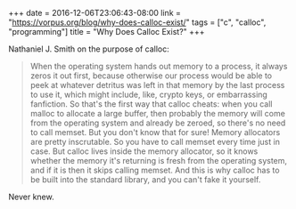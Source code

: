 +++
date = 2016-12-06T23:06:43-08:00
link = "https://vorpus.org/blog/why-does-calloc-exist/"
tags = ["c", "calloc", "programming"]
title = "Why Does Calloc Exist?"
+++

Nathaniel J. Smith on the purpose of calloc:

>When the operating system hands out memory to a process, it always zeros it out first, because otherwise our process would be able to peek at whatever detritus was left in that memory by the last process to use it, which might include, like, crypto keys, or embarrassing fanfiction. So that's the first way that calloc cheats: when you call malloc to allocate a large buffer, then probably the memory will come from the operating system and already be zeroed, so there's no need to call memset. But you don't know that for sure! Memory allocators are pretty inscrutable. So you have to call memset every time just in case. But calloc lives inside the memory allocator, so it knows whether the memory it's returning is fresh from the operating system, and if it is then it skips calling memset. And this is why calloc has to be built into the standard library, and you can't fake it yourself.

Never knew.
